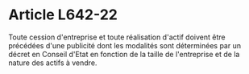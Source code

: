 # Article L642-22

Toute cession d'entreprise et toute réalisation d'actif doivent être précédées d'une publicité dont les modalités sont déterminées par un décret en Conseil d'Etat en fonction de la taille de l'entreprise et de la nature des actifs à vendre.
